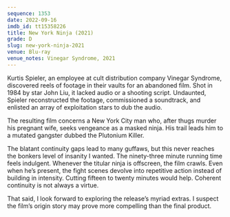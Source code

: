 ```yaml
---
sequence: 1353
date: 2022-09-16
imdb_id: tt15358226
title: New York Ninja (2021)
grade: D
slug: new-york-ninja-2021
venue: Blu-ray
venue_notes: Vinegar Syndrome, 2021
---
```


Kurtis Spieler, an employee at cult distribution company Vinegar Syndrome, discovered reels of footage in their vaults for an abandoned film. Shot in 1984 by star John Liu, it lacked audio or a shooting script. Undaunted, Spieler reconstructed the footage, commissioned a soundtrack, and enlisted an array of exploitation stars to dub the audio.

<!-- end -->

The resulting film concerns a New York City man who, after thugs murder his pregnant wife, seeks vengeance as a masked ninja. His trail leads him to a mutated gangster dubbed the Plutonium Killer.

The blatant continuity gaps lead to many guffaws, but this never reaches the bonkers level of insanity I wanted. The ninety-three minute running time feels indulgent. Whenever the titular ninja is offscreen, the film crawls. Even when he’s present, the fight scenes devolve into repetitive action instead of building in intensity. Cutting fifteen to twenty minutes would help. Coherent continuity is not always a virtue.

That said, I look forward to exploring the release’s myriad extras. I suspect the film’s origin story may prove more compelling than the final product.
